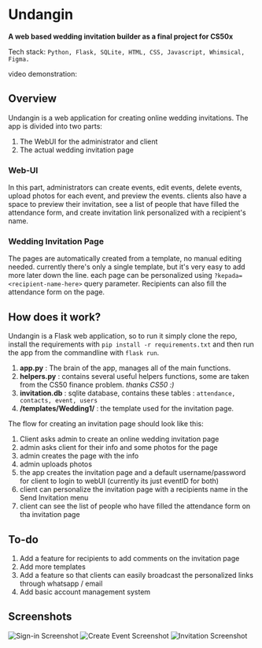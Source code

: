 # Undangin
**A web based wedding invitation builder as a final project for CS50x**

Tech stack: `Python, Flask, SQLite, HTML, CSS, Javascript, Whimsical, Figma.`

video demonstration:

## Overview
Undangin is a web application for creating online wedding invitations.
The app is divided into two parts: 
1. The WebUI for the administrator and client
2. The actual wedding invitation page

### Web-UI
In this part, administrators can create events, edit events, delete events, upload photos for each event, and preview the events.
clients also have a space to preview their invitation, see a list of people that have filled the attendance form, and create invitation link personalized with a recipient's name.

### Wedding Invitation Page
The pages are automatically created from a template, no manual editing needed. currently there's only a single template, but it's very easy to add more later down the line.
each page can be personalized using `?kepada=<recipient-name-here>` query parameter. Recipients can also fill the attendance form on the page.

## How does it work?
Undangin is a Flask web application, so to run it simply clone the repo, install the requirements with `pip install -r requirements.txt` and then run the app from the commandline with `flask run`.

1. **app.py** : The brain of the app, manages all of the main functions.
2. **helpers.py** : contains several useful helpers functions, some are taken from the CS50 finance problem. *thanks CS50 :)*
3. **invitation.db** : sqlite database, contains these tables : `attendance, contacts, event, users`
4. **/templates/Wedding1/** : the template used for the invitation page.

The flow for creating an invitation page should look like this:
1. Client asks admin to create an online wedding invitation page
2. admin asks client for their info and some photos for the page
3. admin creates the page with the info
4. admin uploads photos
5. the app creates the invitation page and a default username/password for client to login to webUI (currently its just eventID for both)
6. client can personalize the invitation page with a recipients name in the Send Invitation menu
7. client can see the list of people who have filled the attendance form on tha invitation page

## To-do
1. Add a feature for recipients to add comments on the invitation page
2. Add more templates
3. Add a feature so that clients can easily broadcast the personalized links through whatsapp / email
4. Add basic account management system

## Screenshots
![Sign-in Screenshot](https://i.imgur.com/hAaOd1M.png) 
![Create Event Screenshot](https://i.imgur.com/ZUrx8Ee.png)
![Invitation Screenshot](https://i.imgur.com/tFm3QIx.png)









